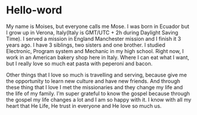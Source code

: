 # Hello-word
My name is Moises, but everyone calls me Mose. I was born in Ecuador but I grow up in Verona, Italy(Italy is GMT/UTC + 2h during Daylight Saving Time). I served a mission in England Manchester mission and I finish it 3 years ago. I have 3 siblings, two sisters and one brother. I studied Electronic, Program system and Mechanic in my high school. Right now, I work in an American bakery shop here in Italy. Where I can eat what I want, but I really love so much eat pasta with peperoni and bacon. 

Other things that I love so much is travelling and serving, because give me the opportunity to learn new culture and have new friends. And through these thing that I love I met the missionaries and they change my life and the life of my family.  I'm super grateful to know the gospel because through the gospel my life changes a lot and I am so happy with it. I know with all my heart that He Life, He trust in everyone and He love so much us.

